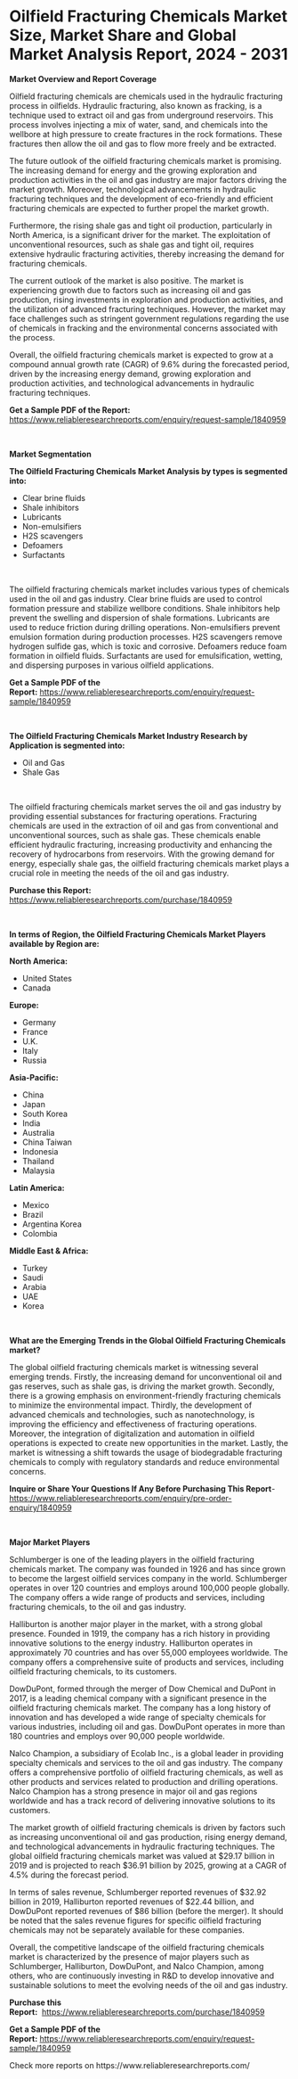 <p><h1>Oilfield Fracturing Chemicals Market Size, Market Share and Global Market Analysis Report, 2024 - 2031</h1></p><p><strong>Market Overview and Report Coverage</strong></p>
<p><p>Oilfield fracturing chemicals are chemicals used in the hydraulic fracturing process in oilfields. Hydraulic fracturing, also known as fracking, is a technique used to extract oil and gas from underground reservoirs. This process involves injecting a mix of water, sand, and chemicals into the wellbore at high pressure to create fractures in the rock formations. These fractures then allow the oil and gas to flow more freely and be extracted.</p><p>The future outlook of the oilfield fracturing chemicals market is promising. The increasing demand for energy and the growing exploration and production activities in the oil and gas industry are major factors driving the market growth. Moreover, technological advancements in hydraulic fracturing techniques and the development of eco-friendly and efficient fracturing chemicals are expected to further propel the market growth.</p><p>Furthermore, the rising shale gas and tight oil production, particularly in North America, is a significant driver for the market. The exploitation of unconventional resources, such as shale gas and tight oil, requires extensive hydraulic fracturing activities, thereby increasing the demand for fracturing chemicals.</p><p>The current outlook of the market is also positive. The market is experiencing growth due to factors such as increasing oil and gas production, rising investments in exploration and production activities, and the utilization of advanced fracturing techniques. However, the market may face challenges such as stringent government regulations regarding the use of chemicals in fracking and the environmental concerns associated with the process.</p><p>Overall, the oilfield fracturing chemicals market is expected to grow at a compound annual growth rate (CAGR) of 9.6% during the forecasted period, driven by the increasing energy demand, growing exploration and production activities, and technological advancements in hydraulic fracturing techniques.</p></p>
<p><strong>Get a Sample PDF of the Report:</strong> <a href="https://www.reliableresearchreports.com/enquiry/request-sample/1840959">https://www.reliableresearchreports.com/enquiry/request-sample/1840959</a></p>
<p>&nbsp;</p>
<p><strong>Market Segmentation</strong></p>
<p><strong>The Oilfield Fracturing Chemicals Market Analysis by types is segmented into:</strong></p>
<p><ul><li>Clear brine fluids</li><li>Shale inhibitors</li><li>Lubricants</li><li>Non-emulsifiers</li><li>H2S scavengers</li><li>Defoamers</li><li>Surfactants</li></ul></p>
<p>&nbsp;</p>
<p><p>The oilfield fracturing chemicals market includes various types of chemicals used in the oil and gas industry. Clear brine fluids are used to control formation pressure and stabilize wellbore conditions. Shale inhibitors help prevent the swelling and dispersion of shale formations. Lubricants are used to reduce friction during drilling operations. Non-emulsifiers prevent emulsion formation during production processes. H2S scavengers remove hydrogen sulfide gas, which is toxic and corrosive. Defoamers reduce foam formation in oilfield fluids. Surfactants are used for emulsification, wetting, and dispersing purposes in various oilfield applications.</p></p>
<p><strong>Get a Sample PDF of the Report:</strong>&nbsp;<a href="https://www.reliableresearchreports.com/enquiry/request-sample/1840959">https://www.reliableresearchreports.com/enquiry/request-sample/1840959</a></p>
<p>&nbsp;</p>
<p><strong>The Oilfield Fracturing Chemicals Market Industry Research by Application is segmented into:</strong></p>
<p><ul><li>Oil and Gas</li><li>Shale Gas</li></ul></p>
<p>&nbsp;</p>
<p><p>The oilfield fracturing chemicals market serves the oil and gas industry by providing essential substances for fracturing operations. Fracturing chemicals are used in the extraction of oil and gas from conventional and unconventional sources, such as shale gas. These chemicals enable efficient hydraulic fracturing, increasing productivity and enhancing the recovery of hydrocarbons from reservoirs. With the growing demand for energy, especially shale gas, the oilfield fracturing chemicals market plays a crucial role in meeting the needs of the oil and gas industry.</p></p>
<p><strong>Purchase this Report:</strong>&nbsp; <a href="https://www.reliableresearchreports.com/purchase/1840959">https://www.reliableresearchreports.com/purchase/1840959</a></p>
<p>&nbsp;</p>
<p><strong>In terms of Region, the Oilfield Fracturing Chemicals Market Players available by Region are:</strong></p>
<p>
    <p> <strong> North America: </strong>
        <ul>
            <li>United States</li>
            <li>Canada</li>
        </ul>
        </p> 
    <p> <strong> Europe: </strong>
        <ul>
            <li>Germany</li>
            <li>France</li>
            <li>U.K.</li>
            <li>Italy</li>
            <li>Russia</li>
        </ul>
        </p> 
    <p> <strong> Asia-Pacific: </strong>
        <ul>
            <li>China</li>
            <li>Japan</li>
            <li>South Korea</li>
            <li>India</li>
            <li>Australia</li>
            <li>China Taiwan</li>
            <li>Indonesia</li>
            <li>Thailand</li>
            <li>Malaysia</li>
        </ul>
        </p> 
    <p> <strong> Latin America: </strong>
        <ul>
            <li>Mexico</li>
            <li>Brazil</li>
            <li>Argentina Korea</li>
            <li>Colombia</li>
        </ul>
        </p> 
    <p> <strong> Middle East & Africa: </strong>
        <ul>
            <li>Turkey</li>
            <li>Saudi</li>
            <li>Arabia</li>
            <li>UAE</li>
            <li>Korea</li>
        </ul>
    </p>
    </p>
<p>&nbsp;</p>
<p><strong>What are the Emerging Trends in the Global Oilfield Fracturing Chemicals market?</strong></p>
<p><p>The global oilfield fracturing chemicals market is witnessing several emerging trends. Firstly, the increasing demand for unconventional oil and gas reserves, such as shale gas, is driving the market growth. Secondly, there is a growing emphasis on environment-friendly fracturing chemicals to minimize the environmental impact. Thirdly, the development of advanced chemicals and technologies, such as nanotechnology, is improving the efficiency and effectiveness of fracturing operations. Moreover, the integration of digitalization and automation in oilfield operations is expected to create new opportunities in the market. Lastly, the market is witnessing a shift towards the usage of biodegradable fracturing chemicals to comply with regulatory standards and reduce environmental concerns.</p></p>
<p><strong>Inquire or Share Your Questions If Any Before Purchasing This Report</strong>- <a href="https://www.reliableresearchreports.com/enquiry/pre-order-enquiry/1840959">https://www.reliableresearchreports.com/enquiry/pre-order-enquiry/1840959</a></p>
<p>&nbsp;</p>
<p><strong>Major Market Players</strong></p>
<p><p>Schlumberger is one of the leading players in the oilfield fracturing chemicals market. The company was founded in 1926 and has since grown to become the largest oilfield services company in the world. Schlumberger operates in over 120 countries and employs around 100,000 people globally. The company offers a wide range of products and services, including fracturing chemicals, to the oil and gas industry.</p><p>Halliburton is another major player in the market, with a strong global presence. Founded in 1919, the company has a rich history in providing innovative solutions to the energy industry. Halliburton operates in approximately 70 countries and has over 55,000 employees worldwide. The company offers a comprehensive suite of products and services, including oilfield fracturing chemicals, to its customers.</p><p>DowDuPont, formed through the merger of Dow Chemical and DuPont in 2017, is a leading chemical company with a significant presence in the oilfield fracturing chemicals market. The company has a long history of innovation and has developed a wide range of specialty chemicals for various industries, including oil and gas. DowDuPont operates in more than 180 countries and employs over 90,000 people worldwide.</p><p>Nalco Champion, a subsidiary of Ecolab Inc., is a global leader in providing specialty chemicals and services to the oil and gas industry. The company offers a comprehensive portfolio of oilfield fracturing chemicals, as well as other products and services related to production and drilling operations. Nalco Champion has a strong presence in major oil and gas regions worldwide and has a track record of delivering innovative solutions to its customers.</p><p>The market growth of oilfield fracturing chemicals is driven by factors such as increasing unconventional oil and gas production, rising energy demand, and technological advancements in hydraulic fracturing techniques. The global oilfield fracturing chemicals market was valued at $29.17 billion in 2019 and is projected to reach $36.91 billion by 2025, growing at a CAGR of 4.5% during the forecast period.</p><p>In terms of sales revenue, Schlumberger reported revenues of $32.92 billion in 2019, Halliburton reported revenues of $22.44 billion, and DowDuPont reported revenues of $86 billion (before the merger). It should be noted that the sales revenue figures for specific oilfield fracturing chemicals may not be separately available for these companies.</p><p>Overall, the competitive landscape of the oilfield fracturing chemicals market is characterized by the presence of major players such as Schlumberger, Halliburton, DowDuPont, and Nalco Champion, among others, who are continuously investing in R&D to develop innovative and sustainable solutions to meet the evolving needs of the oil and gas industry.</p></p>
<p><strong>Purchase this Report:</strong>&nbsp;&nbsp;<a href="https://www.reliableresearchreports.com/purchase/1840959">https://www.reliableresearchreports.com/purchase/1840959</a></p>
<p></p>
<p><strong>Get a Sample PDF of the Report:</strong>&nbsp;<a href="https://www.reliableresearchreports.com/enquiry/request-sample/1840959">https://www.reliableresearchreports.com/enquiry/request-sample/1840959</a></p>
<p>Check more reports on https://www.reliableresearchreports.com/</p>